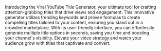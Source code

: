 Introducing the Viral YouTube Title Generator, your ultimate tool for crafting attention-grabbing titles that drive views and engagement. This innovative generator utilizes trending keywords and proven formulas to create compelling titles tailored to your content, ensuring you stand out in a crowded marketplace. With its user-friendly interface, you can effortlessly generate multiple title options in seconds, saving you time and boosting your channel's visibility. Elevate your video strategy and watch your audience grow with titles that captivate and convert.
